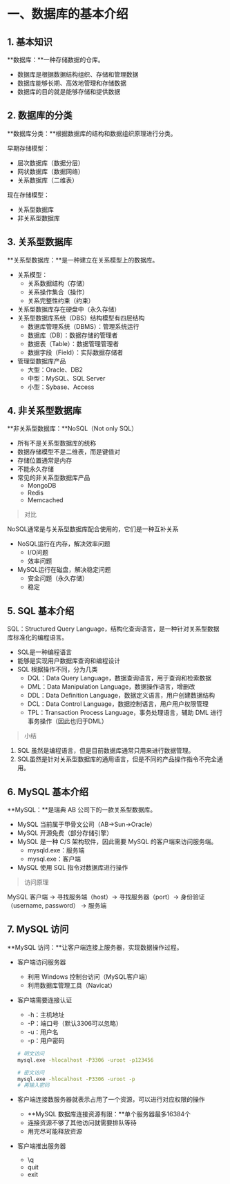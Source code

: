 # 一、数据库的基本介绍

## 1. 基本知识

**数据库：**一种存储数据的仓库。

- 数据库是根据数据结构组织、存储和管理数据
- 数据库能够长期、高效地管理和存储数据
- 数据库的目的就是能够存储和提供数据

## 2. 数据库的分类

**数据库分类：**根据数据库的结构和数据组织原理进行分类。

早期存储模型：

- 层次数据库（数据分层）
- 网状数据库（数据网络）
- 关系数据库（二维表）

现在存储模型：

- 关系型数据库
- 非关系型数据库

## 3. 关系型数据库

**关系型数据库：**是一种建立在关系模型上的数据库。

- 关系模型：
  - 关系数据结构（存储）
  - 关系操作集合（操作）
  - 关系完整性约束（约束）
- 关系型数据库存在硬盘中（永久存储）
- 关系型数据库系统（DBS）结构模型有四层结构
  - 数据库管理系统（DBMS）：管理系统运行
  - 数据库（DB）：数据存储的管理者
  - 数据表（Table）：数据管理管理者
  - 数据字段（Field）：实际数据存储者
- 管理型数据库产品
  - 大型：Oracle、DB2
  - 中型：MySQL、SQL Server
  - 小型：Sybase、Access

## 4. 非关系型数据库

**非关系型数据库：**NoSQL（Not only SQL）

- 所有不是关系型数据库的统称
- 数据存储模型不是二维表，而是键值对
- 存储位置通常是内存
- 不能永久存储
- 常见的非关系型数据库产品
  - MongoDB
  - Redis
  - Memcached

> 对比

NoSQL通常是与关系型数据库配合使用的，它们是一种互补关系

- NoSQL运行在内存，解决效率问题
  - I/O问题
  - 效率问题
- MySQL运行在磁盘，解决稳定问题
  - 安全问题（永久存储）
  - 稳定

## 5. SQL 基本介绍

SQL：Structured Query Language，结构化查询语言，是一种针对关系型数据库标准化的编程语言。

- SQL是一种编程语言
- 能够是实现用户数据库查询和编程设计
- SQL 根据操作不同，分为几类
  - DQL：Data Query Language，数据查询语言，用于查询和检索数据
  - DML：Data Manipulation Language，数据操作语言，增删改
  - DDL：Data Definition Language，数据定义语言，用户创建数据结构
  - DCL：Data Control Language，数据控制语言，用户用户权限管理
  - TPL：Transaction Process Language，事务处理语言，辅助 DML 进行事务操作（因此也归于DML）

> 小结

1. SQL 虽然是编程语言，但是目前数据库通常只用来进行数据管理。
2. SQL虽然是针对关系型数据库的通用语言，但是不同的产品操作指令不完全通用。

## 6. MySQL 基本介绍

**MySQL：**是瑞典 AB 公司下的一款关系型数据库。

- MySQL 当前属于甲骨文公司（AB->Sun->Oracle）
- MySQL 开源免费（部分存储引擎）
- MySQL 是一种 C/S 架构软件，因此需要 MySQL 的客户端来访问服务端。
  - mysqld.exe：服务端
  - mysql.exe：客户端
- MySQL 使用 SQL 指令对数据库进行操作

> 访问原理

MySQL 客户端 -> 寻找服务端（host）-> 寻找服务器（port）-> 身份验证（username, password） -> 服务端

## 7. MySQL 访问

**MySQL 访问：**让客户端连接上服务器，实现数据操作过程。

- 客户端访问服务器
  - 利用 Windows 控制台访问（MySQL客户端）
  - 利用数据库管理工具（Navicat）

- 客户端需要连接认证

  - -h：主机地址
  - -P：端口号（默认3306可以忽略）
  - -u：用户名
  - -p：用户密码

  ```bash
  # 明文访问
  mysql.exe -hlocalhost -P3306 -uroot -p123456
  
  # 密文访问
  mysql.exe -hlocalhost -P3306 -uroot -p
  # 再输入密码
  ```

- 客户端连接数服务器就表示占用了一个资源，可以进行对应权限的操作

  - **MySQL 数据库连接资源有限：**单个服务器最多16384个
  - 连接资源不够了其他访问就需要排队等待
  - 用完尽可能释放资源

- 客户端推出服务器

  - \q
  - quit
  - exit